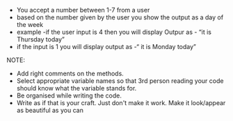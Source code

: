 * You accept a number between 1-7 from a user
* based on the number given by the user you show the output as a day of the week
* example -if the user input is 4 then you will display Outpur as - “it is Thursday today”
* if the input is 1 you will display output as -“ it is Monday today”


NOTE: 
* Add right comments on the methods.
* Select appropriate variable names so that 3rd person reading your code should know what the variable stands for.
* Be organised while writing the code.
* Write as if that is your craft. Just don't make it work. Make it look/appear as beautiful as you can 
